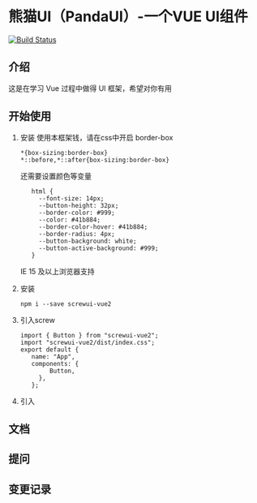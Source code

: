 #  熊猫UI（PandaUI）-一个VUE UI组件
[![Build Status](https://www.travis-ci.org/python-cx/panda-ui.svg?branch=master)](https://www.travis-ci.org/python-cx/panda-ui)

## 介绍
这是在学习 Vue 过程中做得 UI 框架，希望对你有用
## 开始使用
1. 安装
    使用本框架钱，请在css中开启 border-box
    ```
    *{box-sizing:border-box}
    *::before,*::after{box-sizing:border-box}
    
    ```
    还需要设置颜色等变量
    ```
       html {
         --font-size: 14px;
         --button-height: 32px;
         --border-color: #999;
         --color: #41b884;
         --border-color-hover: #41b884;
         --border-radius: 4px;
         --button-background: white;
         --button-active-background: #999;
       } 
   ```
    IE 15 及以上浏览器支持

2. 安装
    ```
    npm i --save screwui-vue2
    ```
   
3. 引入screw
    ```
    import { Button } from "screwui-vue2";
    import "screwui-vue2/dist/index.css";
    export default {
       name: "App",
       components: {
            Button,
         },
       };
    ```
4. 引入    
        
   
 
## 文档
## 提问
## 变更记录
